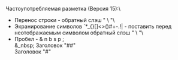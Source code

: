 Частоупотребляемая разметка (Версия 15):\
- Перенос строки - обратный слэш " \\ "\
- Экранирование символов \`*_{}[]<>()#+-.!| - поставить перед неотображаемым символом обратный слэш " \\ "\
- Пробел - & n b s p ; \
&_nbsp; Заголовок "##"   
Заголовок "#"
